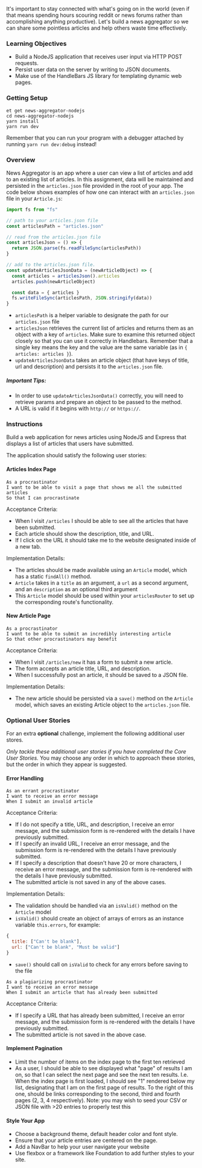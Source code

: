 It's important to stay connected with what's going on in the world (even if that means spending hours scouring reddit or news forums rather than accomplishing anything productive). Let's build a news aggregator so we can share some pointless articles and help others waste time effectively.

### Learning Objectives

- Build a NodeJS application that receives user input via HTTP POST requests.
- Persist user data on the server by writing to JSON documents.
- Make use of the HandleBars JS library for templating dynamic web pages.

### Getting Setup

```no-highlight
et get news-aggregator-nodejs
cd news-aggregator-nodejs
yarn install
yarn run dev
```

Remember that you can run your program with a debugger attached by running `yarn run dev:debug` instead!

### Overview

News Aggregator is an app where a user can view a list of articles and add to an existing list of articles. In this assignment, data will be maintained and persisted in the `articles.json` file provided in the root of your app. The code below shows examples of how one can interact with an `articles.json` file in your `Article.js`:

```js
import fs from "fs"

// path to your articles.json file
const articlesPath = "articles.json"

// read from the articles.json file
const articlesJson = () => {
  return JSON.parse(fs.readFileSync(articlesPath))
}

// add to the articles.json file.
const updateArticlesJsonData = (newArticleObject) => {
  const articles = articlesJson().articles
  articles.push(newArticleObject)

  const data = { articles }
  fs.writeFileSync(articlesPath, JSON.stringify(data))
}
```

- `articlesPath` is a helper variable to designate the path for our `articles.json` file
- `articlesJson` retrieves the current list of articles and returns them as an object with a key of `articles`. Make sure to examine this returned object closely so that you can use it correctly in Handlebars. Remember that a single key means the key and the value are the same variable (as in `{ articles: articles }`).
- `updateArticlesJsonData` takes an article object (that have keys of title, url and description) and persists it to the `articles.json` file.

##### Important Tips:

- In order to use `updateArticlesJsonData()` correctly, you will need to retrieve params and prepare an object to be passed to the method.
- A URL is valid if it begins with `http://` or `https://`.

### Instructions

Build a web application for news articles using NodeJS and Express that displays a list of articles that users have submitted.

The application should satisfy the following user stories:

#### Articles Index Page

```no-highlight
As a procrastinator
I want to be able to visit a page that shows me all the submitted articles
So that I can procrastinate
```

Acceptance Criteria:

- When I visit `/articles` I should be able to see all the articles that have been submitted.
- Each article should show the description, title, and URL.
- If I click on the URL it should take me to the website designated inside of a new tab.

Implementation Details:

- The articles should be made available using an `Article` model, which has a static `findAll()` method.
- `Article` takes in a `title` as an argument, a `url` as a second argument, and an `description` as an optional third argument
- This `Article` model should be used within your `articlesRouter` to set up the corresponding route's functionality.

#### New Article Page

```no-highlight
As a procrastinator
I want to be able to submit an incredibly interesting article
So that other procrastinators may benefit
```

Acceptance Criteria:

- When I visit `/articles/new` it has a form to submit a new article.
- The form accepts an article title, URL, and description.
- When I successfully post an article, it should be saved to a JSON file.

Implementation Details:

- The new article should be persisted via a `save()` method on the `Article` model, which saves an existing Article object to the `articles.json` file.

### Optional User Stories

For an extra **optional** challenge, implement the following additional user stores.

_Only tackle these additional user stories if you have completed the Core User Stories._ You may choose any order in which to approach these stories, but the order in which they appear is suggested.

#### Error Handling

```no-highlight
As an errant procrastinator
I want to receive an error message
When I submit an invalid article
```

Acceptance Criteria:

- If I do not specify a title, URL, and description, I receive an error message, and the submission form is re-rendered with the details I have previously submitted.
- If I specify an invalid URL, I receive an error message, and the submission form is re-rendered with the details I have previously submitted.
- If I specify a description that doesn't have 20 or more characters, I receive an error message, and the submission form is re-rendered with the details I have previously submitted.
- The submitted article is not saved in any of the above cases.

Implementation Details:

- The validation should be handled via an `isValid()` method on the `Article` model
- `isValid()` should create an object of arrays of errors as an instance variable `this.errors`, for example:

```javascript
{
  title: ["Can't be blank"],
  url: ["Can't be blank", "Must be valid"]
}
```

- `save()` should call on `isValid` to check for any errors before saving to the file

```no-highlight
As a plagiarizing procrastinator
I want to receive an error message
When I submit an article that has already been submitted
```

Acceptance Criteria:

- If I specify a URL that has already been submitted, I receive an error message, and the submission form is re-rendered with the details I have previously submitted.
- The submitted article is not saved in the above case.

#### Implement Pagination

- Limit the number of items on the index page to the first ten retrieved
- As a user, I should be able to see displayed what "page" of results I am on, so that I can select the next page and see the next ten results. I.e. When the index page is first loaded, I should see "1" rendered below my list, designating that I am on the first page of results. To the right of this one, should be links corresponding to the second, third and fourth pages (2, 3, 4 respectively).
  Note: you may wish to seed your CSV or JSON file with >20 entries to properly test this

#### Style Your App

- Choose a background theme, default header color and font style.
- Ensure that your article entries are centered on the page.
- Add a NavBar to help your user navigate your website
- Use flexbox or a framework like Foundation to add further styles to your site.
